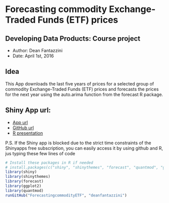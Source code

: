 # Forecasting commodity Exchange-Traded Funds (ETF) prices

## Developing Data Products: Course project

* Author:  Dean Fantazzini  
* Date: April 1st, 2016  

## Idea

This App downloads the last five years of prices for a selected group of commodity Exchange-Traded Funds (ETF) prices and forecasts the prices for the next year using the auto.arima function from the forecast R package. 

## Shiny App url:
* [App url](https://deanfantazzini.shinyapps.io/Forecasting_commodity_ETF/) 
* [GitHub url](https://github.com/deanfantazzini/ForecastingcommodityETF)
* [R presentation](http://rpubs.com/deanfantazzini/ForecastingcommodityETF)


P.S. If the Shiny app is blocked due to the strict time constraints of the Shinyapps free subscription, you can easily access it by using github and R, jus typing these few lines of code

```r
# Install these packages in R if needed
# install.packages(c("shiny", "shinythemes", "forecast", "quantmod", "ggplot2")) 
library(shiny)
library(shinythemes)
library(forecast)
library(ggplot2)
library(quantmod)
runGitHub("ForecastingcommodityETF", "deanfantazzini") 
```


